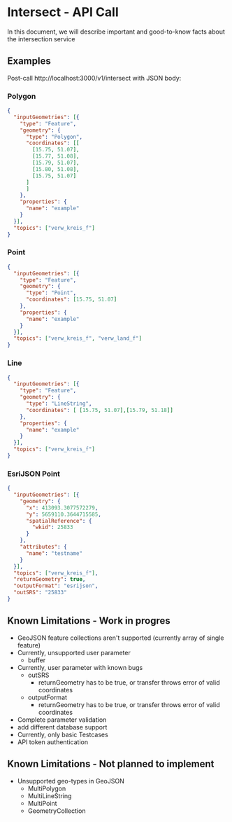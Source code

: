 # Intersect - API Call
In this document, we will describe important and good-to-know facts about the intersection service

## Examples
Post-call http://localhost:3000/v1/intersect with JSON body: 

### Polygon
```json
{
  "inputGeometries": [{
    "type": "Feature",
    "geometry": {
      "type": "Polygon",
      "coordinates": [[
        [15.75, 51.07],
        [15.77, 51.08],
        [15.79, 51.07],
        [15.80, 51.08],
        [15.75, 51.07]
      ]
      ]
    },
    "properties": {
      "name": "example"
    }
  }],
  "topics": ["verw_kreis_f"]
}
```

### Point
```json
{
  "inputGeometries": [{
    "type": "Feature",
    "geometry": {
      "type": "Point",
      "coordinates": [15.75, 51.07]
    },
    "properties": {
      "name": "example"
    }
  }],
  "topics": ["verw_kreis_f", "verw_land_f"]
}
```

### Line
```json
{
  "inputGeometries": [{
    "type": "Feature",
    "geometry": {
      "type": "LineString",
      "coordinates": [ [15.75, 51.07],[15.79, 51.18]]
    },
    "properties": {
      "name": "example"
    }
  }],
  "topics": ["verw_kreis_f"]
}
```

### EsriJSON Point
```json
{
  "inputGeometries": [{
    "geometry": {
      "x": 413093.3077572279,
      "y": 5659110.3644715585,
      "spatialReference": {
        "wkid": 25833
      }
    },
    "attributes": {
      "name": "testname"
    }
  }],
  "topics": ["verw_kreis_f"],
  "returnGeometry": true,
  "outputFormat": "esrijson",
  "outSRS": "25833"
}
```

## Known Limitations - Work in progres

- GeoJSON feature collections aren't supported (currently array of single feature)
- Currently, unsupported user parameter
  - buffer
- Currently, user parameter with known bugs
  - outSRS
    - returnGeometry has to be true, or transfer throws error of valid coordinates
  - outputFormat
    - returnGeometry has to be true, or transfer throws error of valid coordinates
- Complete parameter validation
- add different database support
- Currently, only basic Testcases
- API token authentication


## Known Limitations - Not planned to implement
- Unsupported geo-types in GeoJSON
  - MultiPolygon
  - MultiLineString
  - MultiPoint
  - GeometryCollection

